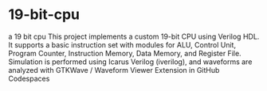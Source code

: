 # 19-bit-cpu
a 19 bit cpu This project implements a custom 19-bit CPU using Verilog HDL.
It supports a basic instruction set with modules for ALU, Control Unit, Program Counter, Instruction Memory, Data Memory, and Register File.
Simulation is performed using Icarus Verilog (iverilog), and waveforms are analyzed with GTKWave / Waveform Viewer Extension in GitHub Codespaces
